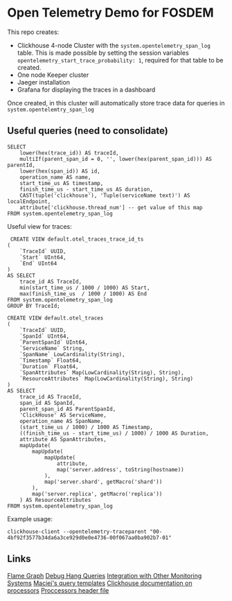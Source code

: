 # Open Telemetry Demo for FOSDEM

This repo creates:

* Clickhouse 4-node Cluster with the `system.opentelemetry_span_log` table. This is made possible by setting the session variables `opentelemetry_start_trace_probability: 1`, required for that table to be created. 
* One node Keeper cluster
* Jaeger installation
* Grafana for displaying the traces in a dashboard  

Once created, in this cluster will automatically store trace data for queries in `system.opentelemtry_span_log`

## Useful queries (need to consolidate)

```
SELECT
    lower(hex(trace_id)) AS traceId,
    multiIf(parent_span_id = 0, '', lower(hex(parent_span_id))) AS parentId,
    lower(hex(span_id)) AS id,
    operation_name AS name,
    start_time_us AS timestamp,
    finish_time_us - start_time_us AS duration,
    CAST(tuple('clickhouse'), 'Tuple(serviceName text)') AS localEndpoint,
    attribute['clickhouse.thread_num'] -- get value of this map
FROM system.opentelemetry_span_log
```

Useful view for traces:

```
 CREATE VIEW default.otel_traces_trace_id_ts
(
    `TraceId` UUID,
    `Start` UInt64,
    `End` UInt64
)
AS SELECT
    trace_id AS TraceId,
    min(start_time_us / 1000 / 1000) AS Start,
    max(finish_time_us  / 1000 / 1000) AS End
FROM system.opentelemetry_span_log
GROUP BY TraceId;

CREATE VIEW default.otel_traces
(
    `TraceId` UUID,
    `SpanId` UInt64,
    `ParentSpanId` UInt64,
    `ServiceName` String,
    `SpanName` LowCardinality(String),
    `Timestamp` Float64,
    `Duration` Float64,
    `SpanAttributes` Map(LowCardinality(String), String),
    `ResourceAttributes` Map(LowCardinality(String), String)
)
AS SELECT
    trace_id AS TraceId,
    span_id AS SpanId,
    parent_span_id AS ParentSpanId,
    'ClickHouse' AS ServiceName,
    operation_name AS SpanName,
    (start_time_us / 1000) / 1000 AS Timestamp,
    ((finish_time_us - start_time_us) / 1000) / 1000 AS Duration,
    attribute AS SpanAttributes,
    mapUpdate(
        mapUpdate(
            mapUpdate(
                attribute, 
                map('server.address', toString(hostname))
            ),
            map('server.shard', getMacro('shard'))
        ),
        map('server.replica', getMacro('replica'))
    ) AS ResourceAttributes
FROM system.opentelemetry_span_log 
```

Example usage:

```
clickhouse-client --opentelemetry-traceparent "00-4bf92f3577b34da6a3ce929d0e0e4736-00f067aa0ba902b7-01"
```

## Links

[Flame Graph](https://grafana.com/docs/grafana/latest/panels-visualizations/visualizations/flame-graph/)
[Debug Hang Queries](https://kb.altinity.com/altinity-kb-useful-queries/debug-hang/)
[Integration with Other Monitoring Systems](https://clickhouse.com/docs/en/operations/opentelemetry#integration-with-monitoring-systems)
[Maciej's query templates](https://www.notion.so/Templates-4cdc78da6450418791a2389eb3bd6337)
[Clickhouse documentation on processors](https://clickhouse.com/docs/en/development/architecture#processors)
[Proccessors header file](https://github.com/ClickHouse/ClickHouse/blob/5280c1f9a99efb2efbf72b7d060182e0a2bb1096/src/Processors/IProcessor.h#L34C5-L34C86)
